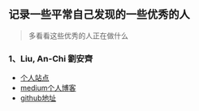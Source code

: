 ## 记录一些平常自己发现的一些优秀的人

> 多看看这些优秀的人正在做什么

### 1、Liu, An-Chi 劉安齊

- [个人站点](https://tigercosmos.xyz/)
- [medium个人博客](https://medium.com/coding-neutrino-blog)
- [github地址](https://github.com/tigercosmos)
